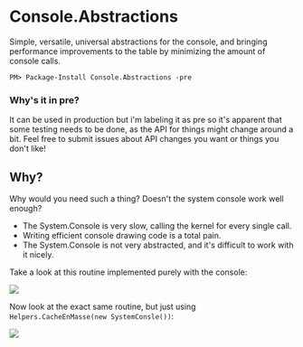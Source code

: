 # Console.Abstractions
Simple, versatile, universal abstractions for the console, and bringing performance improvements to the table by minimizing the amount of console calls.

```
PM> Package-Install Console.Abstractions -pre
```

### Why's it in pre?
It can be used in production but i'm labeling it as pre so it's apparent that some testing needs to be done, as the API for things might change around a bit. Feel free to submit issues about API changes you want or things you don't like!

## Why?

Why would you need such a thing? Doesn't the system console work well enough?

- The System.Console is very slow, calling the kernel for every single call.
- Writing efficient console drawing code is a total pain.
- The System.Console is not very abstracted, and it's difficult to work with it nicely.

Take a look at this routine implemented purely with the console:

![](https://rawcdn.githack.com/SirJosh3917/Console.Abstractions/github-assets/system_console.gif)

Now look at the exact same routine, but just using `Helpers.CacheEnMasse(new SystemConsle())`:

![](https://rawcdn.githack.com/SirJosh3917/Console.Abstractions/github-assets/console_abstractions_cache_en_masse.gif)